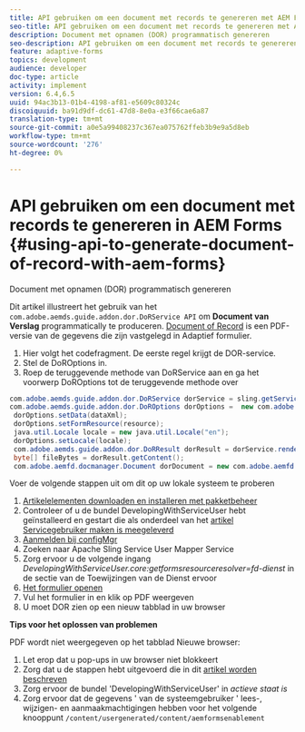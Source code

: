 ```yaml
---
title: API gebruiken om een document met records te genereren met AEM Forms
seo-title: API gebruiken om een document met records te genereren met AEM Forms
description: Document met opnamen (DOR) programmatisch genereren
seo-description: API gebruiken om een document met records te genereren met AEM Forms
feature: adaptive-forms
topics: development
audience: developer
doc-type: article
activity: implement
version: 6.4,6.5
uuid: 94ac3b13-01b4-4198-af81-e5609c80324c
discoiquuid: ba91d9df-dc61-47d8-8e0a-e3f66cae6a87
translation-type: tm+mt
source-git-commit: a0e5a99408237c367ea075762ffeb3b9e9a5d8eb
workflow-type: tm+mt
source-wordcount: '276'
ht-degree: 0%

---
```



# API gebruiken om een document met records te genereren in AEM Forms {#using-api-to-generate-document-of-record-with-aem-forms}

Document met opnamen (DOR) programmatisch genereren

Dit artikel illustreert het gebruik van het `com.adobe.aemds.guide.addon.dor.DoRService API` om **Document van Verslag** programmatically te produceren. [Document of Record](https://docs.adobe.com/content/help/en/experience-manager-65/forms/adaptive-forms-advanced-authoring/generate-document-of-record-for-non-xfa-based-adaptive-forms.html) is een PDF-versie van de gegevens die zijn vastgelegd in Adaptief formulier.

1. Hier volgt het codefragment. De eerste regel krijgt de DOR-service.
1. Stel de DoROptions in.
1. Roep de teruggevende methode van DoRService aan en ga het voorwerp DoROptions tot de teruggevende methode over

```java
com.adobe.aemds.guide.addon.dor.DoRService dorService = sling.getService(com.adobe.aemds.guide.addon.dor.DoRService.class);
com.adobe.aemds.guide.addon.dor.DoROptions dorOptions =  new com.adobe.aemds.guide.addon.dor.DoROptions();
 dorOptions.setData(dataXml);
 dorOptions.setFormResource(resource);
 java.util.Locale locale = new java.util.Locale("en");
 dorOptions.setLocale(locale);
 com.adobe.aemds.guide.addon.dor.DoRResult dorResult = dorService.render(dorOptions);
 byte[] fileBytes = dorResult.getContent();
 com.adobe.aemfd.docmanager.Document dorDocument = new com.adobe.aemfd.docmanager.Document(fileBytes);
```

Voer de volgende stappen uit om dit op uw lokale systeem te proberen

1. [Artikelelementen downloaden en installeren met pakketbeheer](assets/dor-with-api.zip)
1. Controleer of u de bundel DevelopingWithServiceUser hebt geïnstalleerd en gestart die als onderdeel van het [artikel Servicegebruiker maken is meegeleverd](service-user-tutorial-develop.md)
1. [Aanmelden bij configMgr](http://localhost:4502/system/console/configMgr)
1. Zoeken naar Apache Sling Service User Mapper Service
1. Zorg ervoor u de volgende ingang _DevelopingWithServiceUser.core:getformsresourceresolver=fd-dienst_ in de sectie van de Toewijzingen van de Dienst ervoor
1. [Het formulier openen](http://localhost:4502/content/dam/formsanddocuments/sandbox/1201-borrower-payments/jcr:content?wcmmode=disabled)
1. Vul het formulier in en klik op PDF weergeven
1. U moet DOR zien op een nieuw tabblad in uw browser


**Tips voor het oplossen van problemen**

PDF wordt niet weergegeven op het tabblad Nieuwe browser:

1. Let erop dat u pop-ups in uw browser niet blokkeert
1. Zorg dat u de stappen hebt uitgevoerd die in dit [artikel worden beschreven](service-user-tutorial-develop.md)
1. Zorg ervoor de bundel &#39;DevelopingWithServiceUser&#39; in *actieve staat is*
1. Zorg ervoor dat de gegevens &#39; van de systeemgebruiker &#39; lees-, wijzigen- en aanmaakmachtigingen hebben voor het volgende knooppunt `/content/usergenerated/content/aemformsenablement`

